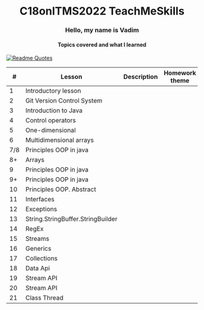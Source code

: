 <h1 align="center"> C18onlTMS2022 TeachMeSkills</h1>
<h3 align="center" >Hello, my name is Vadim </h3>
<h4 align="center">Topics covered and what I learned</h4>


[![Readme Quotes](https://quotes-github-readme.vercel.app/api?type=horizontal&theme=dark)](https://github.com/trossp)

| #   | Lesson                            | Description | Homework theme |
|-----|-----------------------------------|-------------|----------------|
| 1   | Introductory lesson               |             |                |
| 2   | Git Version Control System        |             |                |
| 3   | Introduction to Java              |             |                |
| 4   | Control operators                 |             |                |
| 5   | One-dimensional                   |             |                |
| 6   | Multidimensional arrays           |             |                |
| 7/8 | Principles OOP in java            |             |                |
| 8+  | Arrays                            |             |                |
| 9   | Principles OOP in java            |             |                |
| 9+  | Principles OOP in java            |             |                |
| 10  | Principles OOP. Abstract          |             |                |
| 11  | Interfaces                        |             |                |
| 12  | Exceptions                        |             |                |
| 13  | String.StringBuffer.StringBuilder |             |                |
| 14  | RegEx                             |             |                |
| 15  | Streams                           |             |                |
| 16  | Generics                          |             |                |
| 17  | Collections                       |             |                |
| 18  | Data Api                          |             |                |
| 19  | Stream API                        |             |                |
| 20  | Stream API                        |             |                |
| 21  | Class Thread                      |             |                |
